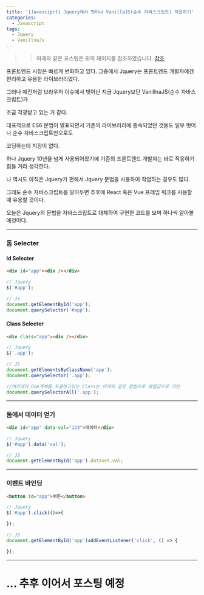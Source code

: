 ```yaml
---
title: '[Javasciprt] Jquery에서 벗어나 VanillaJS(순수 자바스크립트) 적응하기'
categories:
  - Javascript
tags:
  - Jquery
  - VanillnaJs
---
```


> > 아래와 같은 포스팅은 위의 페이지를 참조하였습니다. [참조](http://jeonghwan-kim.github.io/2018/01/25/before-jquery.html)

프론트엔드 시장은 빠르게 변화하고 있다. 그중에서 Jquery는 프론트엔드 개발자에겐 편리하고 유용한 라이브러리였다.

그러나 예전처럼 브라우저 이슈에서 벗어난 지금 Jquery보단 VanillnaJS(순수 자바스크립트)가

조금 각광받고 있는 거 같다.

대표적으로 ES6 문법이 발표되면서 기존의 라이브러리에 종속되었던 것들도 일부 벗어나 순수 자바스크립트만으로도

코딩하는데 지장이 없다.

하나 Jquery 10년을 넘게 사용되어왔기에 기존의 프론트엔드 개발자는 바로 적응하기 힘들 거라 생각한다.

나 역시도 아직은 Jquery가 편해서 Jquery 문법을 사용하여 작업하는 경우도 많다.

그래도 순수 자바스크립트를 알아두면 추후에 React 혹은 Vue 프레임 워크를 사용할 때 유용할 것이다.

오늘은 Jquery의 문법을 자바스크립트로 대체하여 구현한 코드를 보며 하나씩 알아볼 예정이다.

---

### 돔 Selecter

#### Id Selecter

```html
<div id="app"><div /></div>
```

```js
// Jquery
$('#app');

// JS
document.getElementById('app');
document.querySelector('#app');
```

#### Class Selecter

```html
<div class="app"><div /></div>
```

```js
// Jquery
$('.app');

// JS
document.getElementsByClassName('app');
document.querySelector('.app');

//여러개의 Dom객체를 포괄하고있는 Class는 아래와 같은 문법으로 배열값으로 리턴
document.querySelectorAll('.app');
```

---

### 돔에서 데이터 얻기

```html
<div id="app" data-val="123">데이터</div>
```

```js
// Jquery
$('#app').data('val');

// JS
document.getElementById('app').dataset.val;
```

---

### 이벤트 바인딩

```html
<button id="app">버튼</button>
```

```js
// Jquery
$('#app').click(()=>{

});

// JS
document.getElementById('app')addEventListener('click', () => {

});
```

---

# ... 추후 이어서 포스팅 예정
